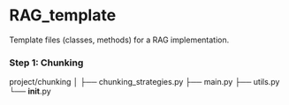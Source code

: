 # RAG_template
Template files (classes, methods) for a RAG implementation.

### Step 1: Chunking
project/chunking
│
├── chunking_strategies.py
├── main.py
├── utils.py
└── __init__.py
